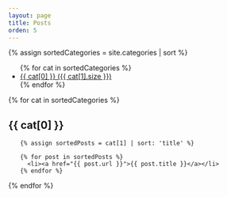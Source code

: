 ```yaml
---
layout: page
title: Posts
orden: 5
---
```


{% assign sortedCategories = site.categories | sort %}

<ul>
{% for cat in sortedCategories %}
<li>
  <a href="#{{ cat[0] }}"> {{ cat[0] }} ({{ cat[1].size }})</a>
  </li>
{% endfor %}
</ul>

{% for cat in sortedCategories %}
  <h2 id="{{ cat[0] }}">{{ cat[0] }}</h2>
  <ul>
    
    {% assign sortedPosts = cat[1] | sort: 'title' %}

    {% for post in sortedPosts %}
      <li><a href="{{ post.url }}">{{ post.title }}</a></li>
    {% endfor %}

  </ul>
{% endfor %}